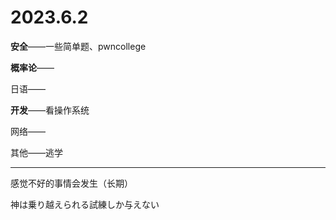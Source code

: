 # 2023.6.2

**安全**——一些简单题、pwncollege

**概率论**——

日语——

**开发**——看操作系统

网络——

其他——逃学

------

感觉不好的事情会发生（长期）

神は乗り越えられる試練しか与えない

